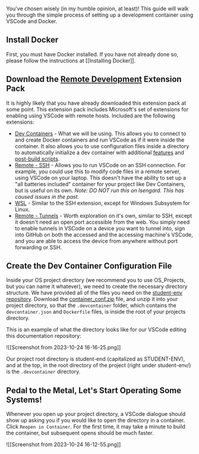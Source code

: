 You've chosen wisely (in my humble opinion, at least)! This guide will walk you through the simple process of setting up a development container using VSCode and Docker.
## Install Docker
First, you must have Docker installed. If you have not already done so, please follow the instructions at [[Installing Docker]].
## Download the [Remote Development](https://marketplace.visualstudio.com/items?itemName=ms-vscode-remote.vscode-remote-extensionpack) Extension Pack
It is highly likely that you have already downloaded this extension pack at some point. This extension pack includes Microsoft's set of extensions for enabling using VSCode with remote hosts. Included are the following extensions:
- [Dev Containers](https://marketplace.visualstudio.com/items?itemName=ms-vscode-remote.remote-ssh) - What we will be using. This allows you to connect to and create Docker containers and run VSCode as if it were inside the container. It also allows you to use configuration files inside a directory to automatically initialize a dev container with additional [features](https://code.visualstudio.com/blogs/2022/09/15/dev-container-features) and [post-build scripts](https://code.visualstudio.com/docs/devcontainers/create-dev-container#_rebuild).
- [Remote - SSH](https://marketplace.visualstudio.com/items?itemName=ms-vscode-remote.remote-ssh) - Allows you to run VSCode on an SSH connection. For example, you could use this to modify code files in a remote server, using VSCode on your laptop. This doesn't have the ability to set up a "all batteries included" container for your project like Dev Containers, but is useful on its own. *Note: DO NOT run this on Isengard. This has caused issues in the past.*
- [WSL](https://marketplace.visualstudio.com/items?itemName=ms-vscode-remote.remote-wsl) - Similar to the SSH extension, except for Windows Subsystem for Linux.
- [Remote - Tunnels](https://marketplace.visualstudio.com/items?itemName=ms-vscode.remote-server) - Worth exploration on it's own, similar to SSH, except it doesn't need an open port accessible from the web. You simply need to enable tunnels in VSCode on a device you want to tunnel into, sign into GitHub on both the accessed and the accessing machine's VSCode, and you are able to access the device from anywhere without port forwarding or SSH.

## Create the Dev Container Configuration File
Inside your OS project directory (we recommend you to use OS_Projects, but you can name it whatever), we need to create the necessary directory structure. We have provided all of the files you need on the [student-env repository](https://github.com/CSCI-442-Mines/student-env). Download the [container_conf.zip](https://github.com/CSCI-442-Mines/student-env/blob/main/container_conf.zip) file, and unzip it into your project directory, so that the `.devcontainer` folder, which contains the `devcontainer.json` and `Dockerfile` files, is inside the root of your projects directory.

This is an example of what the directory looks like for our VSCode editing this documentation repository:

![[Screenshot from 2023-10-24 16-16-25.png]]

Our project root directory is student-end (capitalized as STUDENT-ENV), and at the top, in the root directory of the project (right under student-env/) is the `.devcontainer` directory.
## Pedal to the Metal, Let's Start Operating Some Systems!
Whenever you open up your project directory, a VSCode dialogue should show up asking you if you would like to open the directory in a container. Click `Reopen in Container`. For the first time, it may take a minute to build the container, but subsequent opens should be much faster.

![[Screenshot from 2023-10-24 16-12-55.png]]
